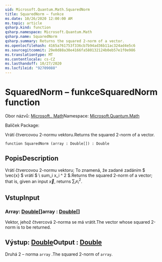 ```yaml
---
uid: Microsoft.Quantum.Math.SquaredNorm
title: SquaredNorm – funkce
ms.date: 10/26/2020 12:00:00 AM
ms.topic: article
qsharp.kind: function
qsharp.namespace: Microsoft.Quantum.Math
qsharp.name: SquaredNorm
qsharp.summary: Returns the squared 2-norm of a vector.
ms.openlocfilehash: 4165a761753f336cb7b94ad36b11ac324ad4e5c6
ms.sourcegitcommit: 29e0d88a30e4166fa580132124b0eb57e1f0e986
ms.translationtype: MT
ms.contentlocale: cs-CZ
ms.lasthandoff: 10/27/2020
ms.locfileid: "92709088"
---
```

# <a name="squarednorm-function"></a><span data-ttu-id="ebde4-102">SquaredNorm – funkce</span><span class="sxs-lookup"><span data-stu-id="ebde4-102">SquaredNorm function</span></span>

<span data-ttu-id="ebde4-103">Obor názvů: [Microsoft.. Math](xref:Microsoft.Quantum.Math)</span><span class="sxs-lookup"><span data-stu-id="ebde4-103">Namespace: [Microsoft.Quantum.Math](xref:Microsoft.Quantum.Math)</span></span>

<span data-ttu-id="ebde4-104">Balíček [](https://nuget.org/packages/)</span><span class="sxs-lookup"><span data-stu-id="ebde4-104">Package: [](https://nuget.org/packages/)</span></span>


<span data-ttu-id="ebde4-105">Vrátí čtvercovou 2-normu vektoru.</span><span class="sxs-lookup"><span data-stu-id="ebde4-105">Returns the squared 2-norm of a vector.</span></span>

```qsharp
function SquaredNorm (array : Double[]) : Double
```


## <a name="description"></a><span data-ttu-id="ebde4-106">Popis</span><span class="sxs-lookup"><span data-stu-id="ebde4-106">Description</span></span>

<span data-ttu-id="ebde4-107">Vrátí čtvercovou 2-normu vektoru; To znamená, že zadané zadáním $ \vec{x} $ vrátí $ \ sum_i x_i ^ 2 $.</span><span class="sxs-lookup"><span data-stu-id="ebde4-107">Returns the squared 2-norm of a vector; that is, given an input $\vec{x}$, returns $\sum_i x_i^2$.</span></span>

## <a name="input"></a><span data-ttu-id="ebde4-108">Vstup</span><span class="sxs-lookup"><span data-stu-id="ebde4-108">Input</span></span>

### <a name="array--double"></a><span data-ttu-id="ebde4-109">Array: [Double](xref:microsoft.quantum.lang-ref.double)[]</span><span class="sxs-lookup"><span data-stu-id="ebde4-109">array : [Double](xref:microsoft.quantum.lang-ref.double)[]</span></span>

<span data-ttu-id="ebde4-110">Vektor, jehož čtvercová 2-norma se má vrátit.</span><span class="sxs-lookup"><span data-stu-id="ebde4-110">The vector whose squared 2-norm is to be returned.</span></span>



## <a name="output--double"></a><span data-ttu-id="ebde4-111">Výstup: [Double](xref:microsoft.quantum.lang-ref.double)</span><span class="sxs-lookup"><span data-stu-id="ebde4-111">Output : [Double](xref:microsoft.quantum.lang-ref.double)</span></span>

<span data-ttu-id="ebde4-112">Druhá 2 – norma `array` .</span><span class="sxs-lookup"><span data-stu-id="ebde4-112">The squared 2-norm of `array`.</span></span>
